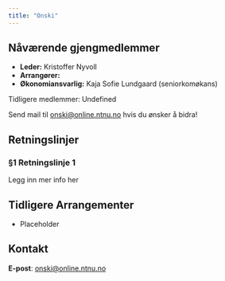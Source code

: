 ```yaml
---
title: "Onski"
---
```


Nåværende gjengmedlemmer
---------------------------------

- **Leder:** Kristoffer Nyvoll
- **Arrangører:**
- **Økonomiansvarlig:** Kaja Sofie Lundgaard (seniorkomøkans)  

Tidligere medlemmer: Undefined


Send mail til onski@online.ntnu.no hvis du ønsker å bidra!


Retningslinjer
--------------

### §1 Retningslinje 1

Legg inn mer info her


Tidligere Arrangementer
--------------
- Placeholder


Kontakt
--------------

**E-post**: onski@online.ntnu.no